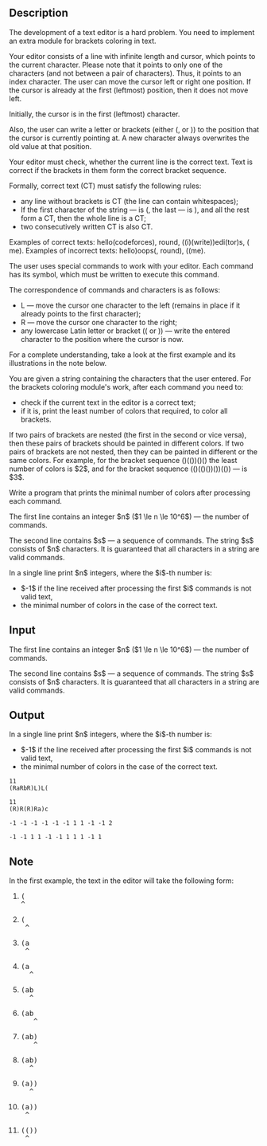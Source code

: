 ## Description

<div><p>The development of a text editor is a hard problem. You need to implement an extra module for brackets coloring in text.</p><p>Your editor consists of a line with infinite length and cursor, which points to the current character. Please note that it points to only one of the characters (and not between a pair of characters). Thus, it points to an index character. The user can move the cursor left or right one position. If the cursor is already at the first (leftmost) position, then it does not move left.</p><p>Initially, the cursor is in the first (leftmost) character.</p><p>Also, the user can write a letter or brackets (either <span class="tex-font-style-tt">(</span>, or <span class="tex-font-style-tt">)</span>) to the position that the cursor is currently pointing at. A new character always overwrites the old value at that position.</p><p>Your editor must check, whether the current line is the <span class="tex-font-style-tt">correct text</span>. Text is correct if the brackets in them form the <span class="tex-font-style-it">correct bracket sequence</span>.</p><p>Formally, correct text (CT) must satisfy the following rules: </p><ul> <li> any line without brackets is CT (the line can contain whitespaces); </li><li> If the first character of the string — is <span class="tex-font-style-tt">(</span>, the last — is <span class="tex-font-style-tt">)</span>, and all the rest form a CT, then the whole line is a CT; </li><li> two consecutively written CT is also CT. </li></ul><p>Examples of correct texts: <span class="tex-font-style-tt">hello(codeforces)</span>, <span class="tex-font-style-tt">round</span>, <span class="tex-font-style-tt">((i)(write))edi(tor)s</span>, <span class="tex-font-style-tt">( me)</span>. Examples of incorrect texts: <span class="tex-font-style-tt">hello)oops(</span>, <span class="tex-font-style-tt">round)</span>, <span class="tex-font-style-tt">((me)</span>.</p><p>The user uses special commands to work with your editor. Each command has its symbol, which must be written to execute this command.</p><p>The correspondence of commands and characters is as follows: </p><ul> <li> <span class="tex-font-style-tt">L</span> — move the cursor one character to the left (remains in place if it already points to the first character); </li><li> <span class="tex-font-style-tt">R</span> — move the cursor one character to the right; </li><li> any lowercase Latin letter or bracket (<span class="tex-font-style-tt">(</span> or <span class="tex-font-style-tt">)</span>) — write the entered character to the position where the cursor is now. </li></ul><p>For a complete understanding, take a look at the first example and its illustrations in the note below.</p><p>You are given a string containing the characters that the user entered. For the brackets coloring module's work, after each command you need to:</p><ul> <li> check if the current text in the editor is a correct text; </li><li> if it is, print the least number of colors that required, to color all brackets. </li></ul><p>If two pairs of brackets are nested (the first in the second or vice versa), then these pairs of brackets should be painted in <span class="tex-font-style-it">different</span> colors. If two pairs of brackets are not nested, then they can be painted in different or the same colors. For example, for the bracket sequence <span class="tex-font-style-tt">()(())()()</span> the least number of colors is $2$, and for the bracket sequence <span class="tex-font-style-tt">(()(()())())(())</span> — is $3$.</p><p>Write a program that prints the minimal number of colors after processing each command.</p></div><div class="input-specification"><p>The first line contains an integer $n$ ($1 \le n \le 10^6$) — the number of commands. </p><p>The second line contains $s$ — a sequence of commands. The string $s$ consists of $n$ characters. It is guaranteed that all characters in a string are valid commands.</p></div><div class="output-specification"><p>In a single line print $n$ integers, where the $i$-th number is:</p><ul> <li> $-1$ if the line received after processing the first $i$ commands is not valid text, </li><li> the minimal number of colors in the case of the correct text. </li></ul></div>

## Input

<p>The first line contains an integer $n$ ($1 \le n \le 10^6$) — the number of commands. </p><p>The second line contains $s$ — a sequence of commands. The string $s$ consists of $n$ characters. It is guaranteed that all characters in a string are valid commands.</p>

## Output

<p>In a single line print $n$ integers, where the $i$-th number is:</p><ul> <li> $-1$ if the line received after processing the first $i$ commands is not valid text, </li><li> the minimal number of colors in the case of the correct text. </li></ul>





```input1
11
(RaRbR)L)L(
```




```input2
11
(R)R(R)Ra)c
```




```output1
-1 -1 -1 -1 -1 -1 1 1 -1 -1 2
```




```output2
-1 -1 1 1 -1 -1 1 1 1 -1 1
```



## Note

<p>In the first example, the text in the editor will take the following form:</p><ol> <li> <pre class="verbatim">(<br>^</pre> </li><li> <pre class="verbatim">(<br> ^</pre> </li><li> <pre class="verbatim">(a<br> ^</pre> </li><li> <pre class="verbatim">(a<br>  ^</pre> </li><li> <pre class="verbatim">(ab<br>  ^</pre> </li><li> <pre class="verbatim">(ab<br>   ^</pre> </li><li> <pre class="verbatim">(ab)<br>   ^</pre> </li><li> <pre class="verbatim">(ab)<br>  ^</pre> </li><li> <pre class="verbatim">(a))<br>  ^</pre> </li><li> <pre class="verbatim">(a))<br> ^</pre> </li><li> <pre class="verbatim">(())<br> ^</pre> </li></ol>
